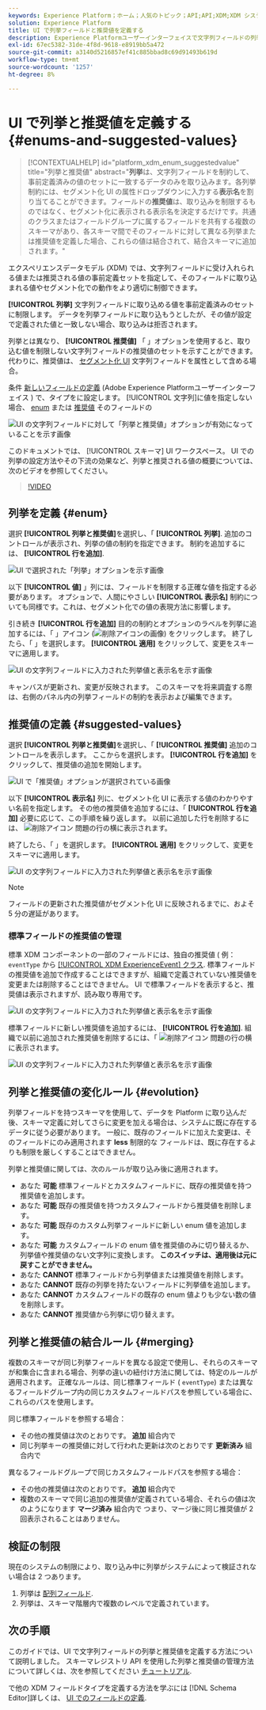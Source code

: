 ```yaml
---
keywords: Experience Platform；ホーム；人気のトピック；API;API;XDM;XDM システム；エクスペリエンスデータモデル；データモデル；ui；ワークスペース；列挙；フィールド；
solution: Experience Platform
title: UI で列挙フィールドと推奨値を定義する
description: Experience Platformユーザーインターフェイスで文字列フィールドの列挙と推奨値を定義する方法を説明します。
exl-id: 67ec5382-31de-4f8d-9618-e8919bb5a472
source-git-commit: a3140d5216857ef41c885bbad8c69d91493b619d
workflow-type: tm+mt
source-wordcount: '1257'
ht-degree: 8%

---
```


# UI で列挙と推奨値を定義する {#enums-and-suggested-values}

>[!CONTEXTUALHELP]
>id="platform_xdm_enum_suggestedvalue"
>title="列挙と推奨値"
>abstract="**列挙**&#x200B;は、文字列フィールドを制約して、事前定義済みの値のセットに一致するデータのみを取り込みます。各列挙制約には、セグメント化 UI の属性ドロップダウンに入力する&#x200B;**表示名**&#x200B;を割り当てることができます。フィールドの&#x200B;**推奨値**&#x200B;は、取り込みを制限するものではなく、セグメント化に表示される表示名を決定するだけです。共通のクラスまたはフィールドグループに属するフィールドを共有する複数のスキーマがあり、各スキーマ間でそのフィールドに対して異なる列挙または推奨値を定義した場合、これらの値は結合されて、結合スキーマに追加されます。"

エクスペリエンスデータモデル (XDM) では、文字列フィールドに受け入れられる値または推奨される値の事前定義セットを指定して、そのフィールドに取り込まれる値やセグメント化での動作をより適切に制御できます。

**[!UICONTROL 列挙]** 文字列フィールドに取り込める値を事前定義済みのセットに制限します。 データを列挙フィールドに取り込もうとしたが、その値が設定で定義された値と一致しない場合、取り込みは拒否されます。

列挙とは異なり、 **[!UICONTROL 推奨値]** 「 」オプションを使用すると、取り込む値を制限しない文字列フィールドの推奨値のセットを示すことができます。 代わりに、推奨値は、 [セグメント化 UI](../../../segmentation/ui/overview.md) 文字列フィールドを属性として含める場合。

条件 [新しいフィールドの定義](./overview.md#define) (Adobe Experience Platformユーザーインターフェイス ) で、タイプをに設定します。 [!UICONTROL 文字列]に値を指定しない場合、 [enum](#enum) または [推奨値](#suggested-values) そのフィールドの

![UI の文字列フィールドに対して「列挙と推奨値」オプションが有効になっていることを示す画像](../../images/ui/fields/enum/enum-options-selected.png)

このドキュメントでは、 [!UICONTROL スキーマ] UI ワークスペース。 UI での列挙の設定方法やその下流の効果など、列挙と推奨される値の概要については、次のビデオを参照してください。

>[!VIDEO](https://video.tv.adobe.com/v/3409501/?quality=12&learn=on)

## 列挙を定義 {#enum}

選択 **[!UICONTROL 列挙と推奨値]**&#x200B;を選択し、「 **[!UICONTROL 列挙]**. 追加のコントロールが表示され、列挙の値の制約を指定できます。 制約を追加するには、 **[!UICONTROL 行を追加]**.

![UI で選択された「列挙」オプションを示す画像](../../images/ui/fields/enum/enum-add-row.png)

以下 **[!UICONTROL 値]** 」列には、フィールドを制限する正確な値を指定する必要があります。 オプションで、人間にやさしい **[!UICONTROL 表示名]** 制約についても同様です。これは、セグメント化での値の表現方法に影響します。

引き続き **[!UICONTROL 行を追加]** 目的の制約とオプションのラベルを列挙に追加するには、「 」アイコン (![削除アイコンの画像](../../images/ui/fields/enum/remove-icon.png)) をクリックします。 終了したら、「 」を選択します。 **[!UICONTROL 適用]** をクリックして、変更をスキーマに適用します。

![UI の文字列フィールドに入力された列挙値と表示名を示す画像](../../images/ui/fields/enum/enum-confirm.png)

キャンバスが更新され、変更が反映されます。 このスキーマを将来調査する際は、右側のパネル内の列挙フィールドの制約を表示および編集できます。

## 推奨値の定義 {#suggested-values}

選択 **[!UICONTROL 列挙と推奨値]**&#x200B;を選択し、「 **[!UICONTROL 推奨値]** 追加のコントロールを表示します。 ここからを選択します。 **[!UICONTROL 行を追加]** をクリックして、推奨値の追加を開始します。

![UI で「推奨値」オプションが選択されている画像](../../images/ui/fields/enum/suggested-add-row.png)

以下 **[!UICONTROL 表示名]** 列に、セグメント化 UI に表示する値のわかりやすい名前を指定します。 その他の推奨値を追加するには、「 **[!UICONTROL 行を追加]** 必要に応じて、この手順を繰り返します。 以前に追加した行を削除するには、 ![削除アイコン](../../images/ui/fields/enum/remove-icon.png) 問題の行の横に表示されます。

終了したら、「 」を選択します。 **[!UICONTROL 適用]** をクリックして、変更をスキーマに適用します。

![UI の文字列フィールドに入力された列挙値と表示名を示す画像](../../images/ui/fields/enum/suggested-confirm.png)

>[!NOTE]
>
>フィールドの更新された推奨値がセグメント化 UI に反映されるまでに、およそ 5 分の遅延があります。

### 標準フィールドの推奨値の管理

標準 XDM コンポーネントの一部のフィールドには、独自の推奨値 ( 例： `eventType` から [[!UICONTROL XDM ExperienceEvent] クラス](../../classes/experienceevent.md). 標準フィールドの推奨値を追加で作成することはできますが、組織で定義されていない推奨値を変更または削除することはできません。 UI で標準フィールドを表示すると、推奨値は表示されますが、読み取り専用です。

![UI の文字列フィールドに入力された列挙値と表示名を示す画像](../../images/ui/fields/enum/suggested-standard.png)

標準フィールドに新しい推奨値を追加するには、 **[!UICONTROL 行を追加]**. 組織で以前に追加された推奨値を削除するには、「 ![削除アイコン](../../images/ui/fields/enum/remove-icon.png) 問題の行の横に表示されます。

![UI の文字列フィールドに入力された列挙値と表示名を示す画像](../../images/ui/fields/enum/suggested-standard-add.png)

<!-- ### Removing suggested values for standard fields

Only suggested values that you define can be removed from a standard field. Existing suggested values can be disabled so that they no longer appear in the segmentation dropdown, but they cannot be removed outright.

For example, consider a profile schema where the a suggested value for the standard `person.gender` field is disabled:

![Image showing the enum values and display names filled out for the string field in the UI](../../images/ui/fields/enum/standard-enum-disabled.png)

In this example, the display name "[!UICONTROL Non-specific]" is now disabled from being shown in the segmentation dropdown list. However, the value `non_specific` is still part of the list of enumerated fields and is therefore still allowed on ingestion. In other words, you cannot disable the actual enum value for the standard field as it would go against the principle of only allowing changes that make a field less restrictive.

See the [section below](#evolution) for more information on the rules for updating enums and suggested values for existing schema fields. -->

## 列挙と推奨値の変化ルール {#evolution}

列挙フィールドを持つスキーマを使用して、データを Platform に取り込んだ後、スキーマ定義に対してさらに変更を加える場合は、システムに既に存在するデータに従う必要があります。 一般に、既存のフィールドに加えた変更は、そのフィールドにのみ適用されます **less** 制限的な フィールドは、既に存在するよりも制限を厳しくすることはできません。

列挙と推奨値に関しては、次のルールが取り込み後に適用されます。

* あなた **可能** 標準フィールドとカスタムフィールドに、既存の推奨値を持つ推奨値を追加します。
* あなた **可能** 既存の推奨値を持つカスタムフィールドから推奨値を削除します。
* あなた **可能** 既存のカスタム列挙フィールドに新しい enum 値を追加します。
* あなた **可能** カスタムフィールドの enum 値を推奨値のみに切り替えるか、列挙値や推奨値のない文字列に変換します。 **このスイッチは、適用後は元に戻すことができません。**
* あなた **CANNOT** 標準フィールドから列挙値または推奨値を削除します。
* あなた **CANNOT** 既存の列挙を持たないフィールドに列挙値を追加します。
* あなた **CANNOT** カスタムフィールドの既存の enum 値よりも少ない数の値を削除します。
* あなた **CANNOT** 推奨値から列挙に切り替えます。

## 列挙と推奨値の結合ルール {#merging}

複数のスキーマが同じ列挙フィールドを異なる設定で使用し、それらのスキーマが和集合に含まれる場合、列挙の違いの紐付け方法に関しては、特定のルールが適用されます。 正確なルールは、同じ標準フィールド ( `eventType`) または異なるフィールドグループ内の同じカスタムフィールドパスを参照している場合に、これらのパスを使用します。

同じ標準フィールドを参照する場合：

* その他の推奨値は次のとおりです。 **追加** 組合内で
* 同じ列挙キーの推奨値に対して行われた更新は次のとおりです **更新済み** 組合内で

異なるフィールドグループで同じカスタムフィールドパスを参照する場合：

* その他の推奨値は次のとおりです。 **追加** 組合内で
* 複数のスキーマで同じ追加の推奨値が定義されている場合、それらの値は次のようになります **マージ済み** 組合内で つまり、マージ後に同じ推奨値が 2 回表示されることはありません。

## 検証の制限

現在のシステムの制限により、取り込み中に列挙がシステムによって検証されない場合は 2 つあります。

1. 列挙は [配列フィールド](./array.md).
1. 列挙は、スキーマ階層内で複数のレベルで定義されています。

## 次の手順

このガイドでは、UI で文字列フィールドの列挙と推奨値を定義する方法について説明しました。 スキーマレジストリ API を使用した列挙と推奨値の管理方法について詳しくは、次を参照してください [チュートリアル](../../tutorials/suggested-values.md).

で他の XDM フィールドタイプを定義する方法を学ぶには [!DNL Schema Editor]詳しくは、 [UI でのフィールドの定義](./overview.md#special).

